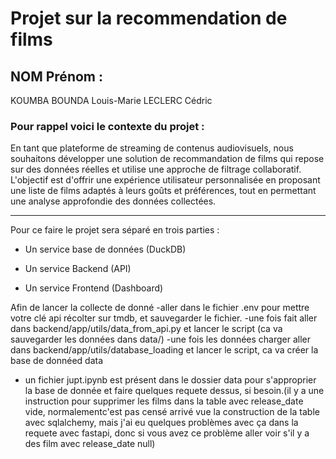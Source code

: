 # Projet sur la recommendation de films

## NOM Prénom :

KOUMBA BOUNDA Louis-Marie
LECLERC Cédric

### **Pour rappel voici le contexte du projet :** 
En tant que plateforme de streaming de contenus audiovisuels, nous souhaitons développer une solution de recommandation de films qui repose sur des données réelles et utilise une approche de filtrage collaboratif. L'objectif est d'offrir une expérience utilisateur personnalisée en proposant une liste de films adaptés à leurs goûts et préférences, tout en permettant une analyse approfondie des données collectées.

---

Pour ce faire le projet sera séparé en trois parties :

- Un service base de données (DuckDB)

- Un service Backend (API)

- Un service Frontend (Dashboard)


Afin de lancer la collecte de donné
-aller dans le fichier .env pour mettre votre clé api récolter sur tmdb, et sauvegarder le fichier.
-une fois fait aller dans backend/app/utils/data_from_api.py et lancer le script (ca va sauvegarder les données dans data/)
-une fois les données charger aller dans backend/app/utils/database_loading et lancer le script, ca va créer la base de donnéed data 
- un fichier jupt.ipynb est présent dans le dossier data pour s'approprier la base de donnée et faire quelques requete dessus, si besoin.(il y a une instruction pour supprimer les films dans la table  avec release_date vide, normalementc'est pas censé arrivé vue la construction de la table avec sqlalchemy, mais j'ai eu quelques problèmes avec ça dans la requete avec fastapi, donc si vous avez ce problème aller voir s'il y a des film avec release_date null)
